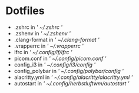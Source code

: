 # Dotfiles

- .zshrc in *' ~/.zshrc '*
- .zshenv in *' ~/.zshenv '*
- .clang-format in *' ~/.clang-format '*
- .vrapperrc in *' ~/.vrapperrc '*
- lfrc in *' ~/.config/lf/lfrc '*
- picom.conf in *' ~/.config/picom.conf '*
- config_i3 in *' ~/.config/i3/config '*
- config_polybar in *' ~/.config/polybar/config '*
- alacritty.yml in *' ~/.config/alacritty/alacritty.yml '*
- autostart in *' ~/.config/herbstluftwm/autostart '*

